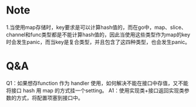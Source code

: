 # Note
1.当使用map存储时，key要求是可以计算hash值的，而在go中，map、slice、channel和func类型都是不能计算hash值的，因此当使用这些类型作为map的key时会发生panic，而当key是复合类型，并且包含了这四种类型，也会发生panic。

# Q&A
Q1：如果想存function 作为 handler 使用，如何解决不能在接口中存值，又不能将接口 hash 用 map 的方式挂一个setting。
A1：使用实现类+接口返回实现类参数的方式，将配置项塞到接口中。